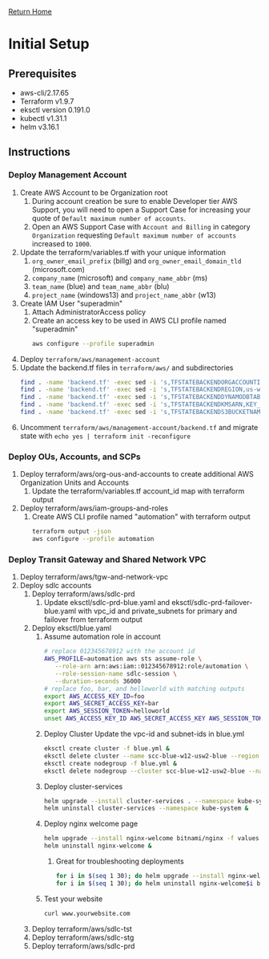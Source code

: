[Return Home](../README.md#documentation)

# Initial Setup

## Prerequisites
- aws-cli/2.17.65
- Terraform v1.9.7
- eksctl version 0.191.0
- kubectl v1.31.1
- helm v3.16.1

## Instructions

### Deploy Management Account
1. Create AWS Account to be Organization root
   1. During account creation be sure to enable Developer tier AWS Support, you will need to open a Support Case for increasing your quote of `Default maximum number of accounts`.
   1. Open an AWS Support Case with `Account and Billing` in category `Organization` requesting `Default maximum number of accounts` increased to `1000`.
1. Update the terraform/variables.tf with your unique information
   1. `org_owner_email_prefix` (billg) and `org_owner_email_domain_tld` (microsoft.com)
   1. `company_name` (microsoft) and `company_name_abbr` (ms)
   1. `team_name` (blue) and `team_name_abbr` (blu)
   1. `project_name` (windows13) and `project_name_abbr` (w13)
1. Create IAM User "superadmin"
   1. Attach AdministratorAccess policy
   1. Create an access key to be used in AWS CLI profile named "superadmin"
      ```sh
      aws configure --profile superadmin
      ```
1. Deploy `terraform/aws/management-account`
1. Update the backend.tf files in `terraform/aws/` and subdirectories
   ```sh
   find . -name 'backend.tf' -exec sed -i 's,TFSTATEBACKENDORGACCOUNTID,012345678912,g' {} + &&\
   find . -name 'backend.tf' -exec sed -i 's,TFSTATEBACKENDREGION,us-west-2,g' {} + &&\
   find . -name 'backend.tf' -exec sed -i 's,TFSTATEBACKENDDYNAMODBTABLE,scc-blu-w12-usw2-tfstate,g' {} + &&\
   find . -name 'backend.tf' -exec sed -i 's,TFSTATEBACKENDKMSARN,KEY_ARN,g' {} + &&\
   find . -name 'backend.tf' -exec sed -i 's,TFSTATEBACKENDS3BUCKETNAME,scc-blu-w12-usw2-tfstate-storage-blob-569d758c,g' {} +
   ```
1. Uncomment `terraform/aws/management-account/backend.tf` and migrate state with `echo yes | terraform init -reconfigure`

### Deploy OUs, Accounts, and SCPs
1. Deploy terraform/aws/org-ous-and-accounts to create additional AWS Organization Units and Accounts
   1. Update the terraform/variables.tf account_id map with terraform output
1. Deploy terraform/aws/iam-groups-and-roles
   1. Create AWS CLI profile named "automation" with terraform output
      ```sh
      terraform output -json
      aws configure --profile automation
      ```

### Deploy Transit Gateway and Shared Network VPC
1. Deploy terraform/aws/tgw-and-network-vpc
1. Deploy sdlc accounts
   1. Deploy terraform/aws/sdlc-prd
      1. Update eksctl/sdlc-prd-blue.yaml and eksctl/sdlc-prd-failover-blue.yaml with vpc_id and private_subnets for primary and failover from terraform output
   1. Deploy eksctl/blue.yaml
      1. Assume automation role in account
         ```sh
         # replace 012345678912 with the account id
         AWS_PROFILE=automation aws sts assume-role \
            --role-arn arn:aws:iam::012345678912:role/automation \
            --role-session-name sdlc-session \
            --duration-seconds 36000
         # replace foo, bar, and helloworld with matching outputs
         export AWS_ACCESS_KEY_ID=foo
         export AWS_SECRET_ACCESS_KEY=bar
         export AWS_SESSION_TOKEN=helloworld
         unset AWS_ACCESS_KEY_ID AWS_SECRET_ACCESS_KEY AWS_SESSION_TOKEN
         ```
      1. Deploy Cluster
         Update the vpc-id and subnet-ids in blue.yml
         ```sh
         eksctl create cluster -f blue.yml &
         eksctl delete cluster --name scc-blue-w12-usw2-blue --region us-west-2 &
         eksctl create nodegroup -f blue.yml &
         eksctl delete nodegroup --cluster scc-blue-w12-usw2-blue --name general --region us-west-2 &
         ```
      1. Deploy cluster-services
         ```sh
         helm upgrade --install cluster-services . --namespace kube-system --force &
         helm uninstall cluster-services --namespace kube-system &
         ```
      1. Deploy nginx welcome page
         ```sh
         helm upgrade --install nginx-welcome bitnami/nginx -f values.yaml --force &
         helm uninstall nginx-welcome &
         ```
         1. Great for troubleshooting deployments
            ```sh
            for i in $(seq 1 30); do helm upgrade --install nginx-welcome$i bitnami/nginx; done &
            for i in $(seq 1 30); do helm uninstall nginx-welcome$i bitnami/nginx; done &
            ```
      1. Test your website
         ```sh
         curl www.yourwebsite.com
         ```
   1. Deploy terraform/aws/sdlc-tst
   1. Deploy terraform/aws/sdlc-stg
   1. Deploy terraform/aws/sdlc-prd
<!-- 1. Deploy terraform/aws/enterprise-ad
   1. This deployment can take up to 2 hours and may fail several times due to AWS throttling, keep running plan and apply until complete
   1. Update the terraform/variables.tf ad_directory_id_connector_network and ad_directory_id_connector_network_failover strings with terraform output
1. Deploy terraform/aws/client-vpn -->
<!-- 1. Deploy customer accounts
   1. Deploy terraform/aws/workload-customera
   1. Deploy terraform/aws/workload-customerb -->
